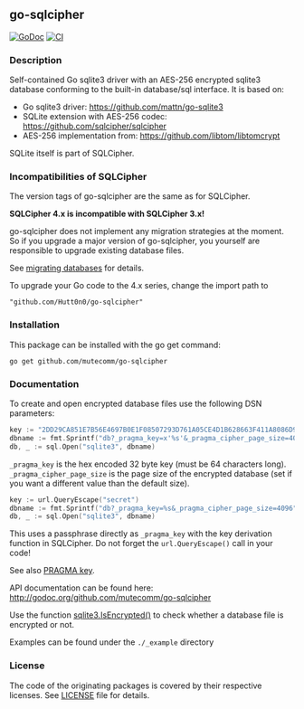## go-sqlcipher

[![GoDoc](http://img.shields.io/badge/go-documentation-blue.svg?style=flat-square)](http://godoc.org/github.com/mutecomm/go-sqlcipher) [![CI](https://github.com/mutecomm/go-sqlcipher/workflows/CI/badge.svg)](https://github.com/mutecomm/go-sqlcipher/actions)

### Description

Self-contained Go sqlite3 driver with an AES-256 encrypted sqlite3 database
conforming to the built-in database/sql interface. It is based on:

- Go sqlite3 driver: https://github.com/mattn/go-sqlite3
- SQLite extension with AES-256 codec: https://github.com/sqlcipher/sqlcipher
- AES-256 implementation from: https://github.com/libtom/libtomcrypt

SQLite itself is part of SQLCipher.

### Incompatibilities of SQLCipher

The version tags of go-sqlcipher are the same as for SQLCipher.

**SQLCipher 4.x is incompatible with SQLCipher 3.x!**

go-sqlcipher does not implement any migration strategies at the moment.
So if you upgrade a major version of go-sqlcipher, you yourself are responsible
to upgrade existing database files.

See [migrating databases](https://www.zetetic.net/sqlcipher/sqlcipher-api/#Migrating_Databases) for details.

To upgrade your Go code to the 4.x series, change the import path to

    "github.com/Hutt0n0/go-sqlcipher"

### Installation

This package can be installed with the go get command:

    go get github.com/mutecomm/go-sqlcipher


### Documentation

To create and open encrypted database files use the following DSN parameters:

```go
key := "2DD29CA851E7B56E4697B0E1F08507293D761A05CE4D1B628663F411A8086D99"
dbname := fmt.Sprintf("db?_pragma_key=x'%s'&_pragma_cipher_page_size=4096", key)
db, _ := sql.Open("sqlite3", dbname)
```

`_pragma_key` is the hex encoded 32 byte key (must be 64 characters long).
`_pragma_cipher_page_size` is the page size of the encrypted database (set if
you want a different value than the default size).

```go
key := url.QueryEscape("secret")
dbname := fmt.Sprintf("db?_pragma_key=%s&_pragma_cipher_page_size=4096", key)
db, _ := sql.Open("sqlite3", dbname)
```

This uses a passphrase directly as `_pragma_key` with the key derivation function in
SQLCipher. Do not forget the `url.QueryEscape()` call in your code!

See also [PRAGMA key](https://www.zetetic.net/sqlcipher/sqlcipher-api/#PRAGMA_key).

API documentation can be found here:
http://godoc.org/github.com/mutecomm/go-sqlcipher

Use the function
[sqlite3.IsEncrypted()](https://godoc.org/github.com/mutecomm/go-sqlcipher#IsEncrypted)
to check whether a database file is encrypted or not.

Examples can be found under the `./_example` directory


### License

The code of the originating packages is covered by their respective licenses.
See [LICENSE](LICENSE) file for details.
